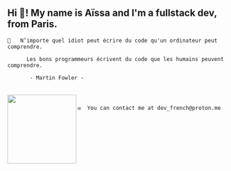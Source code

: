 <h2 align="left">Hi 👋! My name is Aïssa and I'm a fullstack dev, from Paris.</h2>

```
🧠   N’importe quel idiot peut écrire du code qu'un ordinateur peut comprendre.
 
      Les bons programmeurs écrivent du code que les humains peuvent comprendre.

       - Martin Fowler -
```

<br clear="both">

<img align="left" height="155" src="https://www.icegif.com/wp-content/uploads/2022/04/icegif-1217.gif"  />

###

```
✉️  You can contact me at dev_french@proton.me
```
